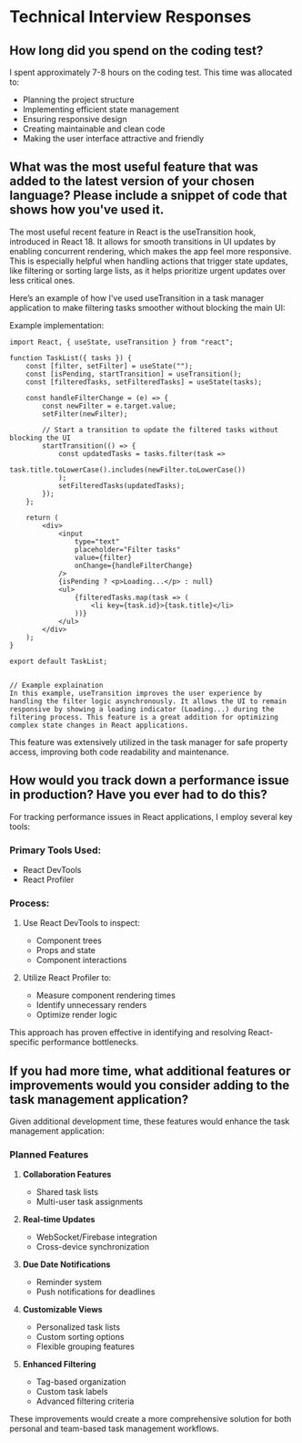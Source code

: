 # Technical Interview Responses

## How long did you spend on the coding test? 

I spent approximately 7-8 hours on the coding test. This time was allocated to:
- Planning the project structure
- Implementing efficient state management
- Ensuring responsive design
- Creating maintainable and clean code
- Making the user interface attractive and friendly

## What was the most useful feature that was added to the latest version of your chosen language? Please include a snippet of code that shows how you've used it.

The most useful recent feature in React is the useTransition hook, introduced in React 18. It allows for smooth transitions in UI updates by enabling concurrent rendering, which makes the app feel more responsive. This is especially helpful when handling actions that trigger state updates, like filtering or sorting large lists, as it helps prioritize urgent updates over less critical ones.

Here’s an example of how I've used useTransition in a task manager application to make filtering tasks smoother without blocking the main UI:

Example implementation:
```react
import React, { useState, useTransition } from "react";

function TaskList({ tasks }) {
    const [filter, setFilter] = useState("");
    const [isPending, startTransition] = useTransition();
    const [filteredTasks, setFilteredTasks] = useState(tasks);

    const handleFilterChange = (e) => {
        const newFilter = e.target.value;
        setFilter(newFilter);

        // Start a transition to update the filtered tasks without blocking the UI
        startTransition(() => {
            const updatedTasks = tasks.filter(task =>
                task.title.toLowerCase().includes(newFilter.toLowerCase())
            );
            setFilteredTasks(updatedTasks);
        });
    };

    return (
        <div>
            <input
                type="text"
                placeholder="Filter tasks"
                value={filter}
                onChange={handleFilterChange}
            />
            {isPending ? <p>Loading...</p> : null}
            <ul>
                {filteredTasks.map(task => (
                    <li key={task.id}>{task.title}</li>
                ))}
            </ul>
        </div>
    );
}

export default TaskList;


// Example explaination
In this example, useTransition improves the user experience by handling the filter logic asynchronously. It allows the UI to remain responsive by showing a loading indicator (Loading...) during the filtering process. This feature is a great addition for optimizing complex state changes in React applications.
```

This feature was extensively utilized in the task manager for safe property access, improving both code readability and maintenance.

## How would you track down a performance issue in production? Have you ever had to do this?

For tracking performance issues in React applications, I employ several key tools:

### Primary Tools Used:
- React DevTools
- React Profiler

### Process:
1. Use React DevTools to inspect:
   - Component trees
   - Props and state
   - Component interactions

2. Utilize React Profiler to:
   - Measure component rendering times
   - Identify unnecessary renders
   - Optimize render logic

This approach has proven effective in identifying and resolving React-specific performance bottlenecks.

## If you had more time, what additional features or improvements would you consider adding to the task management application?

Given additional development time, these features would enhance the task management application:

### Planned Features
1. **Collaboration Features**
   - Shared task lists
   - Multi-user task assignments

2. **Real-time Updates**
   - WebSocket/Firebase integration
   - Cross-device synchronization

3. **Due Date Notifications**
   - Reminder system
   - Push notifications for deadlines

4. **Customizable Views**
   - Personalized task lists
   - Custom sorting options
   - Flexible grouping features

5. **Enhanced Filtering**
   - Tag-based organization
   - Custom task labels
   - Advanced filtering criteria

These improvements would create a more comprehensive solution for both personal and team-based task management workflows.